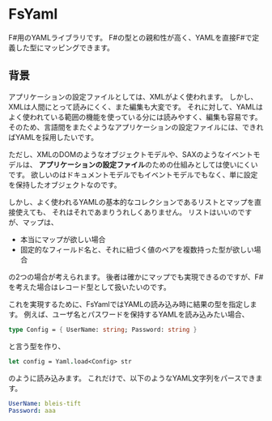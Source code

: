 FsYaml
======
F#用のYAMLライブラリです。
F#の型との親和性が高く、YAMLを直接F#で定義した型にマッピングできます。

背景
----
アプリケーションの設定ファイルとしては、XMLがよく使われます。
しかし、XMLは人間にとって読みにくく、また編集も大変です。
それに対して、YAMLはよく使われている範囲の機能を使っている分には読みやすく、編集も容易です。
そのため、言語間をまたぐようなアプリケーションの設定ファイルには、できればYAMLを採用したいです。

ただし、XMLのDOMのようなオブジェクトモデルや、SAXのようなイベントモデルは、
**アプリケーションの設定ファイル**のための仕組みとしては使いにくいです。
欲しいのはドキュメントモデルでもイベントモデルでもなく、単に設定を保持したオブジェクトなのです。

しかし、よく使われるYAMLの基本的なコレクションであるリストとマップを直接使えても、
それはそれであまりうれしくありません。
リストはいいのですが、マップは、

 * 本当にマップが欲しい場合
 * 固定的なフィールド名と、それに紐づく値のペアを複数持った型が欲しい場合

の2つの場合が考えられます。
後者は確かにマップでも実現できるのですが、F#を考えた場合はレコード型として扱いたいのです。

これを実現するために、FsYamlではYAMLの読み込み時に結果の型を指定します。
例えば、ユーザ名とパスワードを保持するYAMLを読み込みたい場合、

```fsharp
type Config = { UserName: string; Password: string }
```

と言う型を作り、

```fsharp
let config = Yaml.load<Config> str
```

のように読み込みます。
これだけで、以下のようなYAML文字列をパースできます。

```yaml
UserName: bleis-tift
Password: aaa
```